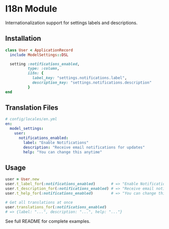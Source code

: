 # I18n Module

Internationalization support for settings labels and descriptions.

## Installation

```ruby
class User < ApplicationRecord
  include ModelSettings::DSL

  setting :notifications_enabled,
          type: :column,
          i18n: {
            label_key: "settings.notifications.label",
            description_key: "settings.notifications.description"
          }
end
```

## Translation Files

```yaml
# config/locales/en.yml
en:
  model_settings:
    user:
      notifications_enabled:
        label: "Enable Notifications"
        description: "Receive email notifications for updates"
        help: "You can change this anytime"
```

## Usage

```ruby
user = User.new
user.t_label_for(:notifications_enabled)       # => "Enable Notifications"
user.t_description_for(:notifications_enabled) # => "Receive email notifications..."
user.t_help_for(:notifications_enabled)        # => "You can change this anytime"

# Get all translations at once
user.translations_for(:notifications_enabled)
# => {label: "...", description: "...", help: "..."}
```

See full README for complete examples.
